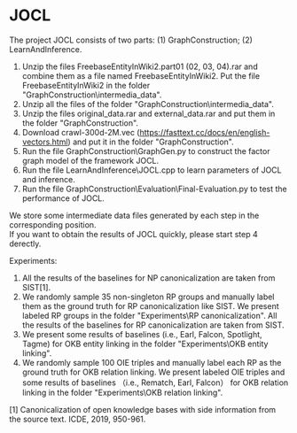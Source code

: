 # JOCL

The project JOCL consists of two parts: (1) GraphConstruction; (2) LearnAndInference.

1. Unzip the files FreebaseEntityInWiki2.part01 (02, 03, 04).rar and combine them as a file named FreebaseEntityInWiki2. Put the file FreebaseEntityInWiki2 in the folder "GraphConstruction\intermedia_data".
2. Unzip all the files of the folder "GraphConstruction\intermedia_data".
3. Unzip the files original_data.rar and external_data.rar and put them in the folder "GraphConstruction".
4. Download crawl-300d-2M.vec (https://fasttext.cc/docs/en/english-vectors.html) and put it in the folder "GraphConstruction".
5. Run the file GraphConstruction\GraphGen.py to construct the factor graph model of the framework JOCL.
6. Run the file LearnAndInference\JOCL.cpp to learn parameters of JOCL and inference.
7. Run the file GraphConstruction\Evaluation\Final-Evaluation.py to test the performance of JOCL. 

We store some intermediate data files generated by each step in the corresponding position.  
If you want to obtain the results of JOCL quickly, please start step 4 derectly.


Experiments:

1. All the results of the baselines for NP canonicalization are taken from SIST[1].
2. We randomly sample 35 non-singleton RP groups and manually label them as the ground truth for RP canonicalization like SIST. 
   We present labeled RP groups in the folder "Experiments\RP canonicalization". 
   All the results of the baselines for RP canonicalization are taken from SIST.
3. We present some results of baselines (i.e., Earl, Falcon, Spotlight, Tagme) for OKB entity linking in the folder "Experiments\OKB entity linking".
4. We randomly sample 100 OIE triples and manually label each RP as the ground truth for OKB relation linking. 
   We present labeled OIE triples and some results of baselines （i.e., Rematch, Earl, Falcon） for OKB relation linking in the folder "Experiments\OKB relation linking".
 
 
[1] Canonicalization of open knowledge bases with side information from the source text. ICDE, 2019, 950-961.
